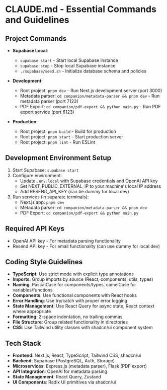 # CLAUDE.md - Essential Commands and Guidelines

## Project Commands
- **Supabase Local**: 
  - `supabase start` - Start local Supabase instance
  - `supabase stop` - Stop local Supabase instance
  - `./supabase/seed.sh` - Initialize database schema and policies

- **Development**:
  - Root project: `pnpm dev` - Run Next.js development server (port 3000)
  - Metadata parser: `cd companion/metadata-parser && pnpm dev` - Run metadata parser (port 7123)
  - PDF Export: `cd companion/pdf-export && python main.py` - Run PDF export service (port 6123)

- **Production**:
  - Root project: `pnpm build` - Build for production
  - Root project: `pnpm start` - Start production server
  - Root project: `pnpm lint` - Run ESLint

## Development Environment Setup
1. Start Supabase: `supabase start`
2. Configure environment:
   - Update `.env.local` with Supabase credentials and OpenAI API key
   - Set NEXT_PUBLIC_EXTERNAL_IP to your machine's local IP address
   - Add RESEND_API_KEY (can be dummy for local dev)
3. Run services (in separate terminals):
   - Next.js app: `pnpm dev`
   - Metadata parser: `cd companion/metadata-parser && pnpm dev`
   - PDF Export: `cd companion/pdf-export && python main.py`

## Required API Keys
- OpenAI API key - For metadata parsing functionality
- Resend API key - For email functionality (can use dummy for local dev)

## Coding Style Guidelines
- **TypeScript**: Use strict mode with explicit type annotations
- **Imports**: Group imports by source (React, components, utils, types)
- **Naming**: PascalCase for components/types, camelCase for variables/functions
- **Components**: Use functional components with React hooks
- **Error Handling**: Use try/catch with proper error logging
- **State Management**: Use React Query for async state, React context where appropriate
- **Formatting**: 2-space indentation, no trailing commas
- **File Structure**: Group related functionality in directories
- **CSS**: Use Tailwind utility classes with shadcn/ui component system

## Tech Stack
- **Frontend**: Next.js, React, TypeScript, Tailwind CSS, shadcn/ui
- **Backend**: Supabase (PostgreSQL, Auth, Storage)
- **Microservices**: Express.js (metadata parser), Flask (PDF export)
- **API Integration**: OpenAI for metadata parsing
- **State Management**: React Query, Zustand
- **UI Components**: Radix UI primitives via shadcn/ui